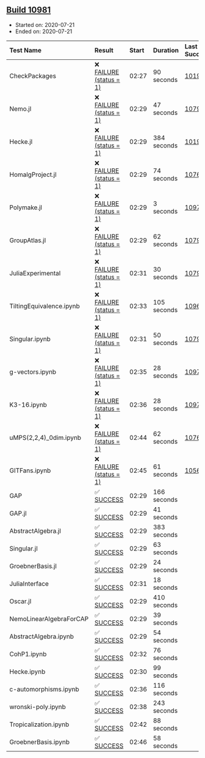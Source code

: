 ## [Build 10981](https://oscarci.mathematik.uni-kl.de/job/oscar/10981/)

* Started on: 2020-07-21
* Ended on: 2020-07-21

| Test Name    | Result | Start | Duration | Last Success | First Failure |
|:-------------|:-------|:------|:---------|:-------------|:--------------|
| CheckPackages | ❌ [FAILURE (status = 1)](https://oscarci.mathematik.uni-kl.de/job/oscar/10981/artifact/logs/build-10981/CheckPackages.log) | 02:27 | 90 seconds | [10197](https://oscarci.mathematik.uni-kl.de/job/oscar/10197/) | [10198](https://oscarci.mathematik.uni-kl.de/job/oscar/10198/) |
| Nemo.jl | ❌ [FAILURE (status = 1)](https://oscarci.mathematik.uni-kl.de/job/oscar/10981/artifact/logs/build-10981/Nemo.jl.log) | 02:29 | 47 seconds | [10790](https://oscarci.mathematik.uni-kl.de/job/oscar/10790/) | [10791](https://oscarci.mathematik.uni-kl.de/job/oscar/10791/) |
| Hecke.jl | ❌ [FAILURE (status = 1)](https://oscarci.mathematik.uni-kl.de/job/oscar/10981/artifact/logs/build-10981/Hecke.jl.log) | 02:29 | 384 seconds | [10197](https://oscarci.mathematik.uni-kl.de/job/oscar/10197/) | [10198](https://oscarci.mathematik.uni-kl.de/job/oscar/10198/) |
| HomalgProject.jl | ❌ [FAILURE (status = 1)](https://oscarci.mathematik.uni-kl.de/job/oscar/10981/artifact/logs/build-10981/HomalgProject.jl.log) | 02:29 | 74 seconds | [10765](https://oscarci.mathematik.uni-kl.de/job/oscar/10765/) | [10766](https://oscarci.mathematik.uni-kl.de/job/oscar/10766/) |
| Polymake.jl | ❌ [FAILURE (status = 1)](https://oscarci.mathematik.uni-kl.de/job/oscar/10981/artifact/logs/build-10981/Polymake.jl.log) | 02:29 | 3 seconds | [10977](https://oscarci.mathematik.uni-kl.de/job/oscar/10977/) | [10978](https://oscarci.mathematik.uni-kl.de/job/oscar/10978/) |
| GroupAtlas.jl | ❌ [FAILURE (status = 1)](https://oscarci.mathematik.uni-kl.de/job/oscar/10981/artifact/logs/build-10981/GroupAtlas.jl.log) | 02:29 | 62 seconds | [10790](https://oscarci.mathematik.uni-kl.de/job/oscar/10790/) | [10791](https://oscarci.mathematik.uni-kl.de/job/oscar/10791/) |
| JuliaExperimental | ❌ [FAILURE (status = 1)](https://oscarci.mathematik.uni-kl.de/job/oscar/10981/artifact/logs/build-10981/JuliaExperimental.log) | 02:31 | 30 seconds | [10790](https://oscarci.mathematik.uni-kl.de/job/oscar/10790/) | [10791](https://oscarci.mathematik.uni-kl.de/job/oscar/10791/) |
| TiltingEquivalence.ipynb | ❌ [FAILURE (status = 1)](https://oscarci.mathematik.uni-kl.de/job/oscar/10981/artifact/logs/build-10981/TiltingEquivalence.ipynb.log) | 02:33 | 105 seconds | [10962](https://oscarci.mathematik.uni-kl.de/job/oscar/10962/) | [10963](https://oscarci.mathematik.uni-kl.de/job/oscar/10963/) |
| Singular.ipynb | ❌ [FAILURE (status = 1)](https://oscarci.mathematik.uni-kl.de/job/oscar/10981/artifact/logs/build-10981/Singular.ipynb.log) | 02:31 | 50 seconds | [10790](https://oscarci.mathematik.uni-kl.de/job/oscar/10790/) | [10791](https://oscarci.mathematik.uni-kl.de/job/oscar/10791/) |
| g-vectors.ipynb | ❌ [FAILURE (status = 1)](https://oscarci.mathematik.uni-kl.de/job/oscar/10981/artifact/logs/build-10981/g-vectors.ipynb.log) | 02:35 | 28 seconds | [10977](https://oscarci.mathematik.uni-kl.de/job/oscar/10977/) | [10978](https://oscarci.mathematik.uni-kl.de/job/oscar/10978/) |
| K3-16.ipynb | ❌ [FAILURE (status = 1)](https://oscarci.mathematik.uni-kl.de/job/oscar/10981/artifact/logs/build-10981/K3-16.ipynb.log) | 02:36 | 28 seconds | [10977](https://oscarci.mathematik.uni-kl.de/job/oscar/10977/) | [10978](https://oscarci.mathematik.uni-kl.de/job/oscar/10978/) |
| uMPS(2,2,4)_0dim.ipynb | ❌ [FAILURE (status = 1)](https://oscarci.mathematik.uni-kl.de/job/oscar/10981/artifact/logs/build-10981/uMPS-2-2-4-_0dim.ipynb.log) | 02:44 | 62 seconds | [10765](https://oscarci.mathematik.uni-kl.de/job/oscar/10765/) | [10766](https://oscarci.mathematik.uni-kl.de/job/oscar/10766/) |
| GITFans.ipynb | ❌ [FAILURE (status = 1)](https://oscarci.mathematik.uni-kl.de/job/oscar/10981/artifact/logs/build-10981/GITFans.ipynb.log) | 02:45 | 61 seconds | [10566](https://oscarci.mathematik.uni-kl.de/job/oscar/10566/) | [10567](https://oscarci.mathematik.uni-kl.de/job/oscar/10567/) |
| GAP | ✅ [SUCCESS](https://oscarci.mathematik.uni-kl.de/job/oscar/10981/artifact/logs/build-10981/GAP.log) | 02:29 | 166 seconds |  |  |
| GAP.jl | ✅ [SUCCESS](https://oscarci.mathematik.uni-kl.de/job/oscar/10981/artifact/logs/build-10981/GAP.jl.log) | 02:29 | 41 seconds |  |  |
| AbstractAlgebra.jl | ✅ [SUCCESS](https://oscarci.mathematik.uni-kl.de/job/oscar/10981/artifact/logs/build-10981/AbstractAlgebra.jl.log) | 02:29 | 383 seconds |  |  |
| Singular.jl | ✅ [SUCCESS](https://oscarci.mathematik.uni-kl.de/job/oscar/10981/artifact/logs/build-10981/Singular.jl.log) | 02:29 | 63 seconds |  |  |
| GroebnerBasis.jl | ✅ [SUCCESS](https://oscarci.mathematik.uni-kl.de/job/oscar/10981/artifact/logs/build-10981/GroebnerBasis.jl.log) | 02:29 | 24 seconds |  |  |
| JuliaInterface | ✅ [SUCCESS](https://oscarci.mathematik.uni-kl.de/job/oscar/10981/artifact/logs/build-10981/JuliaInterface.log) | 02:31 | 18 seconds |  |  |
| Oscar.jl | ✅ [SUCCESS](https://oscarci.mathematik.uni-kl.de/job/oscar/10981/artifact/logs/build-10981/Oscar.jl.log) | 02:29 | 410 seconds |  |  |
| NemoLinearAlgebraForCAP | ✅ [SUCCESS](https://oscarci.mathematik.uni-kl.de/job/oscar/10981/artifact/logs/build-10981/NemoLinearAlgebraForCAP.log) | 02:29 | 39 seconds |  |  |
| AbstractAlgebra.ipynb | ✅ [SUCCESS](https://oscarci.mathematik.uni-kl.de/job/oscar/10981/artifact/logs/build-10981/AbstractAlgebra.ipynb.log) | 02:29 | 54 seconds |  |  |
| CohP1.ipynb | ✅ [SUCCESS](https://oscarci.mathematik.uni-kl.de/job/oscar/10981/artifact/logs/build-10981/CohP1.ipynb.log) | 02:32 | 76 seconds |  |  |
| Hecke.ipynb | ✅ [SUCCESS](https://oscarci.mathematik.uni-kl.de/job/oscar/10981/artifact/logs/build-10981/Hecke.ipynb.log) | 02:30 | 99 seconds |  |  |
| c-automorphisms.ipynb | ✅ [SUCCESS](https://oscarci.mathematik.uni-kl.de/job/oscar/10981/artifact/logs/build-10981/c-automorphisms.ipynb.log) | 02:36 | 116 seconds |  |  |
| wronski-poly.ipynb | ✅ [SUCCESS](https://oscarci.mathematik.uni-kl.de/job/oscar/10981/artifact/logs/build-10981/wronski-poly.ipynb.log) | 02:38 | 243 seconds |  |  |
| Tropicalization.ipynb | ✅ [SUCCESS](https://oscarci.mathematik.uni-kl.de/job/oscar/10981/artifact/logs/build-10981/Tropicalization.ipynb.log) | 02:42 | 88 seconds |  |  |
| GroebnerBasis.ipynb | ✅ [SUCCESS](https://oscarci.mathematik.uni-kl.de/job/oscar/10981/artifact/logs/build-10981/GroebnerBasis.ipynb.log) | 02:46 | 58 seconds |  |  |
